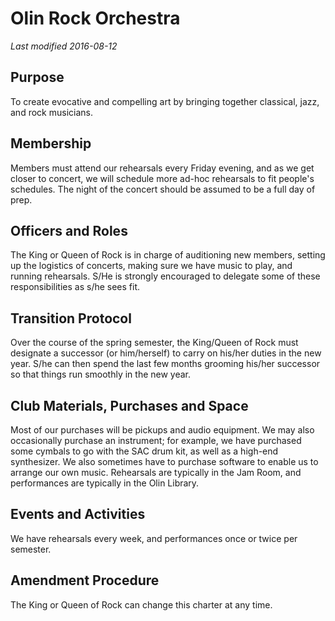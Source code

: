 # Olin Rock Orchestra
*Last modified 2016-08-12*

## Purpose

To create evocative and compelling art by bringing together classical, jazz, and rock musicians.

## Membership

Members must attend our rehearsals every Friday evening, and as we get closer to concert, we will schedule more ad-hoc rehearsals to fit people's schedules. The night of the concert should be assumed to be a full day of prep.

## Officers and Roles

The King or Queen of Rock is in charge of auditioning new members, setting up the logistics of concerts, making sure we have music to play, and running rehearsals. S/He is strongly encouraged to delegate some of these responsibilities as s/he sees fit.

## Transition Protocol

Over the course of the spring semester, the King/Queen of Rock must designate a successor (or him/herself) to carry on his/her duties in the new year. S/he can then spend the last few months grooming his/her successor so that things run smoothly in the new year.

## Club Materials, Purchases and Space

Most of our purchases will be pickups and audio equipment. We may also occasionally purchase an instrument; for example, we have purchased some cymbals to go with the SAC drum kit, as well as a high-end synthesizer. We also sometimes have to purchase software to enable us to arrange our own music. Rehearsals are typically in the Jam Room, and performances are typically in the Olin Library.

## Events and Activities

We have rehearsals every week, and performances once or twice per semester.

## Amendment Procedure

The King or Queen of Rock can change this charter at any time.
